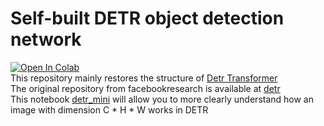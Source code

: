 # Self-built DETR object detection network
[![Open In Colab](https://colab.research.google.com/assets/colab-badge.svg)](https://colab.research.google.com/github/Elm-Forest/detr_mini/blob/master/detr_mini.ipynb)\
This repository mainly restores the structure of [Detr Transformer](https://github.com/facebookresearch/detr/blob/main/models/transformer.py)\
The original repository from facebookresearch is available at [detr](https://github.com/facebookresearch/detr/blob/main/models/transformer.py)\
This notebook [detr_mini](https://colab.research.google.com/github/Elm-Forest/detr_mini/blob/master/detr_mini.ipynb) will allow you to more clearly understand how an image with dimension C * H * W works in DETR
